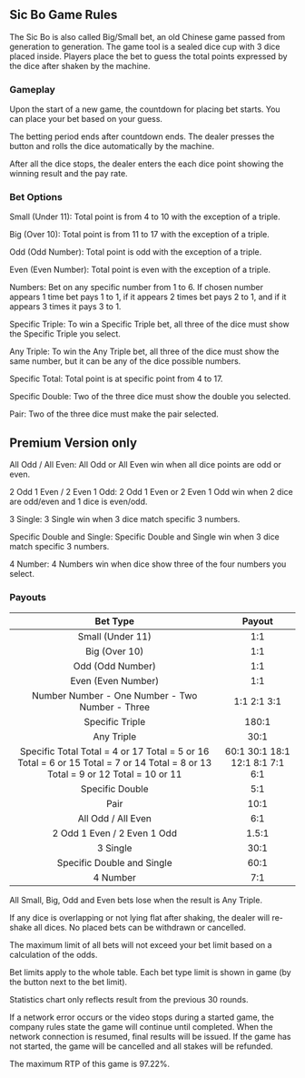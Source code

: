 ## Sic Bo Game Rules

The Sic Bo is also called Big/Small bet, an old Chinese game passed from generation to generation. The game tool is a sealed dice cup with 3 dice placed inside. Players place the bet to guess the total points expressed by the dice after shaken by the machine.

### Gameplay

Upon the start of a new game, the countdown for placing bet starts. You can place your bet based on your guess.

The betting period ends after countdown ends. The dealer presses the button and rolls the dice automatically by the machine.

After all the dice stops, the dealer enters the each dice point showing the winning result and the pay rate.

### Bet Options

Small (Under 11): Total point is from 4 to 10 with the exception of a triple.

Big (Over 10): Total point is from 11 to 17 with the exception of a triple.

Odd (Odd Number): Total point is odd with the exception of a triple.

Even (Even Number): Total point is even with the exception of a triple.

Numbers: Bet on any specific number from 1 to 6. If chosen number appears 1 time bet pays 1 to 1, if it appears 2 times bet pays 2 to 1, and if it appears 3 times it pays 3 to 1.

Specific Triple: To win a Specific Triple bet, all three of the dice must show the Specific Triple you select.

Any Triple: To win the Any Triple bet, all three of the dice must show the same number, but it can be any of the dice possible numbers.

Specific Total: Total point is at specific point from 4 to 17.

Specific Double: Two of the three dice must show the double you selected.

Pair: Two of the three dice must make the pair selected.

## Premium Version only

All Odd / All Even: All Odd or All Even win when all dice points are odd or even.

2 Odd 1 Even / 2 Even 1 Odd: 2 Odd 1 Even or 2 Even 1 Odd win when 2 dice are odd/even and 1 dice is even/odd.

3 Single: 3 Single win when 3 dice match specific 3 numbers.

Specific Double and Single: Specific Double and Single win when 3 dice match specific 3 numbers.

4 Number: 4 Numbers win when dice show three of the four numbers you select.

### Payouts

|                           Bet Type                           |             Payout              |
| :----------------------------------------------------------: | :-----------------------------: |
|                       Small (Under 11)                       |               1:1               |
|                        Big (Over 10)                         |               1:1               |
|                       Odd (Odd Number)                       |               1:1               |
|                      Even (Even Number)                      |               1:1               |
|       Number Number - One Number - Two Number - Three        |           1:1 2:1 3:1           |
|                       Specific Triple                        |              180:1              |
|                          Any Triple                          |              30:1               |
| Specific Total Total = 4 or 17 Total = 5 or 16 Total = 6 or 15 Total = 7 or 14 Total = 8 or 13 Total = 9 or 12 Total = 10 or 11 | 60:1 30:1 18:1 12:1 8:1 7:1 6:1 |
|                       Specific Double                        |               5:1               |
|                             Pair                             |              10:1               |
|                      All Odd / All Even                      |               6:1               |
|                 2 Odd 1 Even / 2 Even 1 Odd                  |              1.5:1              |
|                           3 Single                           |              30:1               |
|                  Specific Double and Single                  |              60:1               |
|                           4 Number                           |               7:1               |

All Small, Big, Odd and Even bets lose when the result is Any Triple.

If any dice is overlapping or not lying flat after shaking, the dealer will re-shake all dices. No placed bets can be withdrawn or cancelled.

The maximum limit of all bets will not exceed your bet limit based on a calculation of the odds.

Bet limits apply to the whole table. Each bet type limit is shown in game (by the button next to the bet limit).

Statistics chart only reflects result from the previous 30 rounds.

If a network error occurs or the video stops during a started game, the company rules state the game will continue until completed. When the network connection is resumed, final results will be issued. If the game has not started, the game will be cancelled and all stakes will be refunded.

The maximum RTP of this game is 97.22%.